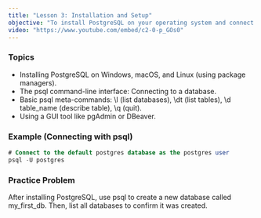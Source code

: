 ```yaml
---
title: "Lesson 3: Installation and Setup"
objective: "To install PostgreSQL on your operating system and connect to it using the command-line client psql."
video: "https://www.youtube.com/embed/c2-0-p_GOs0"
---
```


### Topics

- Installing PostgreSQL on Windows, macOS, and Linux (using package managers).
- The psql command-line interface: Connecting to a database.
- Basic psql meta-commands: \l (list databases), \dt (list tables), \d table_name (describe table), \q (quit).
- Using a GUI tool like pgAdmin or DBeaver.

### Example (Connecting with psql)

```sql
# Connect to the default postgres database as the postgres user
psql -U postgres
```

### Practice Problem

After installing PostgreSQL, use psql to create a new database called my_first_db. Then, list all databases to confirm it was created.
